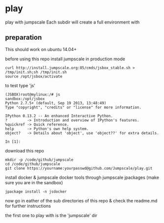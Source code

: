 play
====

play with jumpscale
Each subdir will create a full environment with 


preparation
-----------

This should work on ubuntu 14.04+

before using this repo install jumpscale in production mode 
```
curl http://install.jumpscale.org:85/cmds/jsbox_stable.sh > /tmp/init.sh;sh /tmp/init.sh
source /opt/jsbox/activate
```

to test type 'js'
```
(JSBOX)root@mylinux:/# js
sandbox:/opt/jsbox
Python 2.7.5+ (default, Sep 19 2013, 13:48:49) 
Type "copyright", "credits" or "license" for more information.

IPython 0.13.2 -- An enhanced Interactive Python.
?         -> Introduction and overview of IPython's features.
%quickref -> Quick reference.
help      -> Python's own help system.
object?   -> Details about 'object', use 'object??' for extra details.

In [1]: 

```

download this repo

```
mkdir -p /code/github/jumpscale
cd /code/github/jumpscale
git clone https://yourname:yourpasswd@github.com/Jumpscale/play.git
```

install docker & jumpscale docker tools through jumpscale jpackages (make sure you are in the sandbox)
```
jpackage install -n jsdocker
```

now go in eather of the sub directories of this repo & check the readme.md for further instructions

the first one to play with is the 'jumpscale' dir

